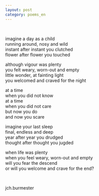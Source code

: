 ```yaml
---
layout: post
category: poems_en
---
```


<br />

imagine a day as a child<br />
running around, nosy and wild<br />
instant after instant you clutched<br />
flower after flower you touched

although vigour was plenty<br />
you felt weary, worn-out and empty<br />
little wonder, at fainting light<br />
you welcomed and craved for the night<br />

at a time<br />
when you did not know<br />
at a time<br />
when you did not care<br />
but now you do<br />
and now you scare<br />

imagine your last sleep<br />
final, endless and deep<br />
year after year you drudged<br />
thought after thought you jugded

when life was plenty<br />
when you feel weary, worn-out and empty<br />
will you fear the descend<br />
or will you welcome and crave for the end?

<br />

jch.burmester
